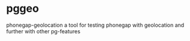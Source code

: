pggeo
=====

phonegap-geolocation 
a tool for testing phonegap with geolocation
and further with other pg-features
